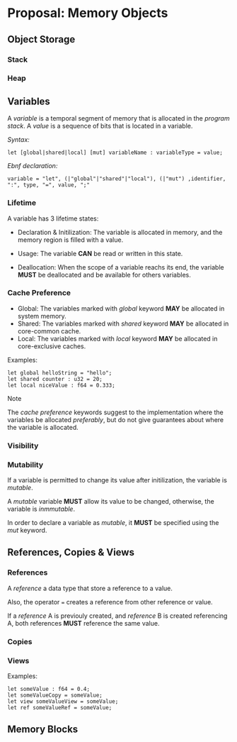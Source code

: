 # Proposal: Memory Objects
<!-- objects on ram (variables, pointers, addresses) -->

## Object Storage

### Stack

### Heap

## Variables

A *variable* is a temporal segment of memory that is allocated in the *program stack*.
A *value* is a sequence of bits that is located in a variable.

*Syntax:*
```
let [global|shared|local] [mut] variableName : variableType = value;
```
*Ebnf declaration:*
```ebnf
variable = "let", (|"global"|"shared"|"local"), (|"mut") ,identifier, ":", type, "=", value, ";" 
```

### Lifetime

A variable has 3 lifetime states:
- Declaration & Initilization: The variable is allocated in memory, and the memory region is filled with a value.

- Usage: The variable **CAN** be read or written in this state.

- Deallocation: When the scope of a variable reachs its end, the variable **MUST** be deallocated and be available for others variables.

### Cache Preference

- Global: The variables marked with *global* keyword **MAY** be allocated in system memory.
- Shared: The variables marked with *shared* keyword **MAY** be allocated in core-common cache.
- Local: The variables marked with *local* keyword **MAY** be allocated in core-exclusive caches.

Examples:
```
let global helloString = "hello";
let shared counter : u32 = 20;
let local niceValue : f64 = 0.333; 
```

>[!NOTE]
> The *cache preference* keywords suggest to the implementation where the variables be allocated *preferably*, but do not give guarantees about where the variable is allocated. 

### Visibility

### Mutability

If a variable is permitted to change its value after initilization, the variable is *mutable*.

A *mutable* variable **MUST** allow its value to be changed, otherwise, the variable is *inmmutable*.

In order to declare a variable as *mutable*, it **MUST** be specified using the *mut* keyword.
 
## References, Copies & Views

### References
A _reference_ a data type that store a reference to a value.

Also, the operator  ```=```  creates a reference from other reference or value.

If a _reference_ A is previouly created, and _reference_ B is created referencing A, both references **MUST** reference the same value.

### Copies
### Views

Examples:
```
let someValue : f64 = 0.4;
let someValueCopy = someValue;
let view someValueView = someValue;
let ref someValueRef = someValue;
```

## Memory Blocks